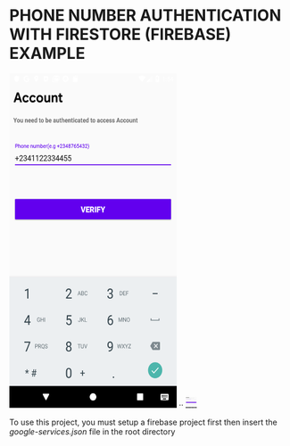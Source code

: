 # PHONE NUMBER AUTHENTICATION WITH FIRESTORE (FIREBASE) EXAMPLE

<img src="auth1.png"
     alt="Phone authetication image 1"
      width="300px"
      height="600px"/>
      ··
<img src="auth2.png"
     alt="Phone authetication image 2"
     width="300px"
     height="600px"
     style="width: 20px; height: 20px;" />

To use this project, you must setup a firebase project first then insert the *google-services.json* file in the root directory